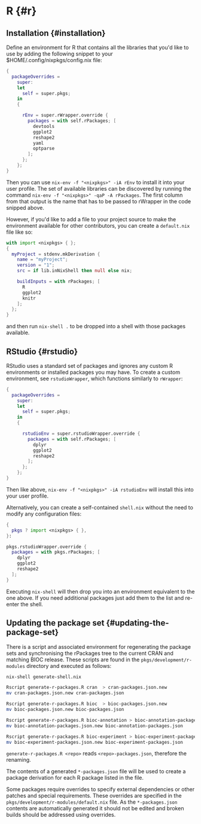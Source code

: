 # R {#r}

## Installation {#installation}

Define an environment for R that contains all the libraries that you'd like to
use by adding the following snippet to your $HOME/.config/nixpkgs/config.nix file:

```nix
{
  packageOverrides =
    super:
    let
      self = super.pkgs;
    in
    {

      rEnv = super.rWrapper.override {
        packages = with self.rPackages; [
          devtools
          ggplot2
          reshape2
          yaml
          optparse
        ];
      };
    };
}
```

Then you can use `nix-env -f "<nixpkgs>" -iA rEnv` to install it into your user
profile. The set of available libraries can be discovered by running the
command `nix-env -f "<nixpkgs>" -qaP -A rPackages`. The first column from that
output is the name that has to be passed to rWrapper in the code snipped above.

However, if you'd like to add a file to your project source to make the
environment available for other contributors, you can create a `default.nix`
file like so:

```nix
with import <nixpkgs> { };
{
  myProject = stdenv.mkDerivation {
    name = "myProject";
    version = "1";
    src = if lib.inNixShell then null else nix;

    buildInputs = with rPackages; [
      R
      ggplot2
      knitr
    ];
  };
}
```
and then run `nix-shell .` to be dropped into a shell with those packages
available.

## RStudio {#rstudio}

RStudio uses a standard set of packages and ignores any custom R
environments or installed packages you may have.  To create a custom
environment, see `rstudioWrapper`, which functions similarly to
`rWrapper`:

```nix
{
  packageOverrides =
    super:
    let
      self = super.pkgs;
    in
    {

      rstudioEnv = super.rstudioWrapper.override {
        packages = with self.rPackages; [
          dplyr
          ggplot2
          reshape2
        ];
      };
    };
}
```

Then like above, `nix-env -f "<nixpkgs>" -iA rstudioEnv` will install
this into your user profile.

Alternatively, you can create a self-contained `shell.nix` without the need to
modify any configuration files:

```nix
{
  pkgs ? import <nixpkgs> { },
}:

pkgs.rstudioWrapper.override {
  packages = with pkgs.rPackages; [
    dplyr
    ggplot2
    reshape2
  ];
}
```

Executing `nix-shell` will then drop you into an environment equivalent to the
one above. If you need additional packages just add them to the list and
re-enter the shell.

## Updating the package set {#updating-the-package-set}

There is a script and associated environment for regenerating the package
sets and synchronising the rPackages tree to the current CRAN and matching
BIOC release. These scripts are found in the `pkgs/development/r-modules`
directory and executed as follows:

```bash
nix-shell generate-shell.nix

Rscript generate-r-packages.R cran  > cran-packages.json.new
mv cran-packages.json.new cran-packages.json

Rscript generate-r-packages.R bioc  > bioc-packages.json.new
mv bioc-packages.json.new bioc-packages.json

Rscript generate-r-packages.R bioc-annotation > bioc-annotation-packages.json.new
mv bioc-annotation-packages.json.new bioc-annotation-packages.json

Rscript generate-r-packages.R bioc-experiment > bioc-experiment-packages.json.new
mv bioc-experiment-packages.json.new bioc-experiment-packages.json
```

`generate-r-packages.R <repo>` reads  `<repo>-packages.json`, therefore
the renaming.

The contents of a generated `*-packages.json` file will be used to
create a package derivation for each R package listed in the file.

Some packages require overrides to specify external dependencies or other
patches and special requirements. These overrides are specified in the
`pkgs/development/r-modules/default.nix` file. As the `*-packages.json`
contents are automatically generated it should not be edited and broken
builds should be addressed using overrides.
